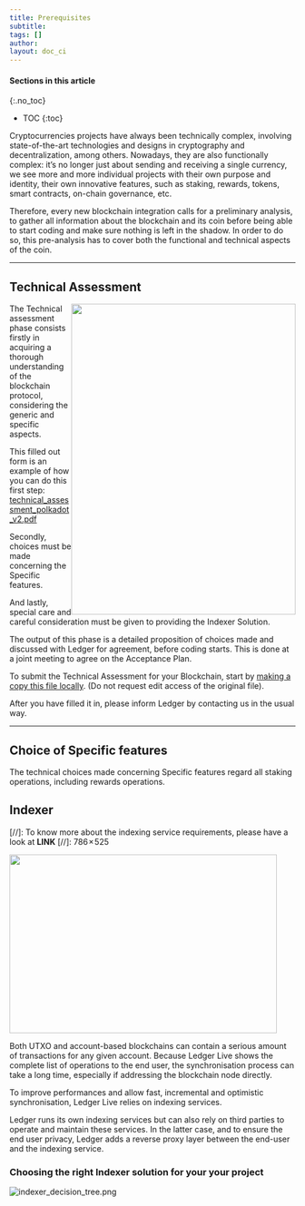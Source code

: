 ```yaml
---
title: Prerequisites
subtitle:
tags: []
author:
layout: doc_ci
---
```


#### Sections in this article
{:.no_toc}
* TOC
{:toc}

Cryptocurrencies projects have always been technically complex, involving state-of-the-art technologies and designs in cryptography and decentralization, among others.
Nowadays, they are also functionally complex: it’s no longer just about sending and receiving a single currency, we see more and more individual projects with their own purpose and identity, their own innovative features, such as staking, rewards, tokens, smart contracts, on-chain governance, etc.

Therefore, every new blockchain integration calls for a preliminary analysis, to gather all information about the blockchain and its coin before being able to start coding and make sure nothing is left in the shadow. In order to do so, this pre-analysis has to cover both the functional and technical aspects of the coin.

***
## Technical Assessment

<!-- ------------- Image ------------- -->
<img width="395" height="548" src="../images/technical-assessment.png" style="float:right">
<!-- --------------------------------- -->

The Technical assessment phase consists firstly in acquiring a thorough understanding of the blockchain protocol, considering the generic and specific aspects.

This filled out form is an example of how you can do this first step: [technical_assessment_polkadot_v2.pdf](../../../files/technical_assessment_polkadot_v2.pdf)

Secondly, choices must be made concerning the Specific features.

And lastly, special care and careful consideration must be given to providing the Indexer Solution.

The output of this phase is a detailed proposition of choices made and discussed with Ledger for agreement, before coding starts. This is done at a joint meeting to agree on the Acceptance Plan.

To submit the Technical Assessment for your Blockchain, start by [making a copy this file locally]( https://docs.google.com/document/d/1pIk-TtmVtgBeyrUY8EyVjknkk-zoVUAXdxyDHluJSiM). (Do not request edit access of the original file). 

After you have filled it in, please inform Ledger by contacting us in the usual way. 

***
## Choice of Specific features

The technical choices made concerning Specific features regard all staking operations, including rewards operations.


## Indexer

[//]: To know more about the indexing service requirements, please have a look at  **LINK**
[//]: 786 × 525

<!-- ------------- Image ------------- -->
<img align="centre" width="471" height="315" src="../images/blockchain_infra.png" >
<!-- --------------------------------- -->

Both UTXO and account-based blockchains can contain a serious amount of transactions for any given account. Because Ledger Live shows the complete list of operations to the end user, the synchronisation process can take a long time, especially if addressing the blockchain node directly.

To improve performances and allow fast, incremental and optimistic synchronisation, Ledger Live relies on indexing services.

Ledger runs its own indexing services but can also rely on third parties to operate and maintain these services. In the latter case, and to ensure the end user privacy, Ledger adds a reverse proxy layer between the end-user and the indexing service.

### Choosing the right Indexer solution for your your project

<!-- ------------- Image ------------- -->
![indexer_decision_tree.png](../images/indexer-decision-tree.png)
<!-- --------------------------------- -->
